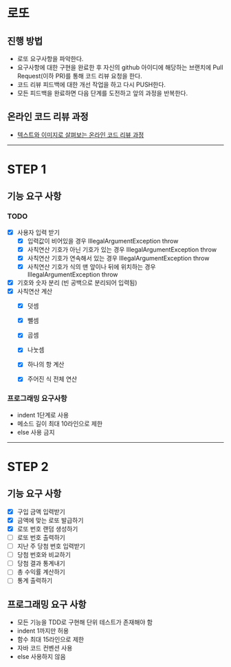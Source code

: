 # 로또
## 진행 방법
* 로또 요구사항을 파악한다.
* 요구사항에 대한 구현을 완료한 후 자신의 github 아이디에 해당하는 브랜치에 Pull Request(이하 PR)를 통해 코드 리뷰 요청을 한다.
* 코드 리뷰 피드백에 대한 개선 작업을 하고 다시 PUSH한다.
* 모든 피드백을 완료하면 다음 단계를 도전하고 앞의 과정을 반복한다.

## 온라인 코드 리뷰 과정
* [텍스트와 이미지로 살펴보는 온라인 코드 리뷰 과정](https://github.com/next-step/nextstep-docs/tree/master/codereview)

------
# STEP 1
## 기능 요구 사항
### TODO
* [X] 사용자 입력 받기
  * [X] 입력값이 비어있을 경우 IllegalArgumentException throw
  * [X] 사칙연산 기호가 아닌 기호가 있는 경우 IllegalArgumentException throw
  * [X] 사칙연산 기호가 연속해서 있는 경우 IllegalArgumentException throw
  * [X] 사칙연산 기호가 식의 맨 앞이나 뒤에 위치하는 경우 IllegalArgumentException throw
* [X] 기호와 숫자 분리 (빈 공백으로 분리되어 입력됨)
* [X] 사칙연산 계산
  * [X] 덧셈
  * [X] 뺄셈
  * [X] 곱셈
  * [X] 나눗셈
  * [X] 하나의 항 계산
  * [X] 주어진 식 전체 연산


### 프로그래밍 요구사항
- indent 1단계로 사용
- 메소드 길이 최대 10라인으로 제한
- else 사용 금지

------
# STEP 2
## 기능 요구 사항
* [X] 구입 금액 입력받기
* [X] 금액에 맞는 로또 발급하기
* [X] 로또 번호 랜덤 생성하기
* [ ] 로또 번호 출력하기
* [ ] 지난 주 당첨 번호 입력받기
* [ ] 당첨 번호와 비교하기
* [ ] 당첨 결과 통계내기
* [ ] 총 수익률 계산하기
* [ ] 통계 출력하기

## 프로그래밍 요구 사항
- 모든 기능을 TDD로 구현해 단위 테스트가 존재해야 함
- indent 1까지만 허용
- 함수 최대 15라인으로 제한
- 자바 코드 컨벤션 사용
- else 사용하지 않음

